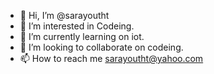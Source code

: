 - 👋 Hi, I’m @sarayoutht
- 👀 I’m interested in Codeing.
- 🌱 I’m currently learning on iot.
- 💞️ I’m looking to collaborate on codeing.
- 📫 How to reach me sarayoutht@yahoo.com

<!---
sarayoutht/sarayoutht is a ✨ special ✨ repository because its `README.md` (this file) appears on your GitHub profile.
You can click the Preview link to take a look at your changes.
--->
